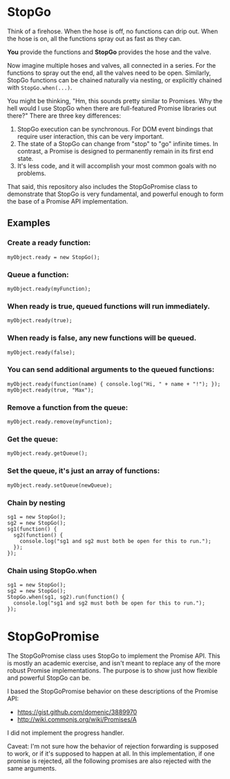 # StopGo

Think of a firehose. When the hose is off, no functions can drip out.
When the hose is on, all the functions spray out as fast as they can.

__You__ provide the functions and __StopGo__ provides the hose and the valve.

Now imagine multiple hoses and valves, all connected in a series. For 
the functions to spray out the end, all the valves need to be open.
Similarly, StopGo functions can be chained naturally via nesting, or 
explicitly chained with `StopGo.when(...)`.

You might be thinking, "Hm, this sounds pretty similar to Promises. Why 
the hell would I use StopGo when there are full-featured Promise 
libraries out there?" There are three key differences:

1. StopGo execution can be synchronous. For DOM event bindings that require user interaction, this can be very important.
2. The state of a StopGo can change from "stop" to "go" infinite times. In contrast, a Promise is designed to permanently remain in its first end state.
3. It's less code, and it will accomplish your most common goals with no problems.

That said, this repository also includes the StopGoPromise class to 
demonstrate that StopGo is very fundamental, and powerful enough 
to form the base of a Promise API implementation.


## Examples

### Create a ready function:

    myObject.ready = new StopGo();

### Queue a function:

    myObject.ready(myFunction);

### When ready is true, queued functions will run immediately.

    myObject.ready(true);

### When ready is false, any new functions will be queued.

    myObject.ready(false);

### You can send additional arguments to the queued functions:

    myObject.ready(function(name) { console.log("Hi, " + name + "!"); });
    myObject.ready(true, "Max");

### Remove a function from the queue:

    myObject.ready.remove(myFunction);

### Get the queue:

    myObject.ready.getQueue();

### Set the queue, it's just an array of functions:

    myObject.ready.setQueue(newQueue);

### Chain by nesting

    sg1 = new StopGo();
    sg2 = new StopGo();
    sg1(function() {
      sg2(function() {
        console.log("sg1 and sg2 must both be open for this to run.");
      });
    });

### Chain using StopGo.when

    sg1 = new StopGo();
    sg2 = new StopGo();
    StopGo.when(sg1, sg2).run(function() {
      console.log("sg1 and sg2 must both be open for this to run.");
    });


# StopGoPromise

The StopGoPromise class uses StopGo to implement the Promise API. This 
is mostly an academic exercise, and isn't meant to replace any of the more 
robust Promise implementations. The purpose is to show just how flexible 
and powerful StopGo can be.

I based the StopGoPromise behavior on these descriptions of the Promise API:

- https://gist.github.com/domenic/3889970
- http://wiki.commonjs.org/wiki/Promises/A

I did not implement the progress handler.

Caveat: I'm not sure how the behavior of rejection forwarding is 
supposed to work, or if it's supposed to happen at all. In this 
implementation, if one promise is rejected, all the following promises 
are also rejected with the same arguments.
